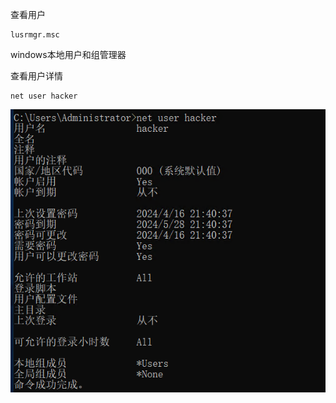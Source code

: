 查看用户

```
lusrmgr.msc
```

windows本地用户和组管理器



查看用户详情

```
net user hacker
```

![image-20250517013700623](./assets/image-20250517013700623.png)